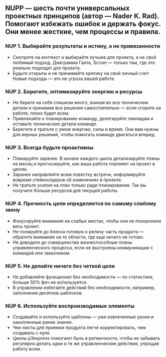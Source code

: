 ## NUPP — шесть почти универсальных проектных принципов (автор — Nader K. Rad). Помогают избежать ошибок и держать фокус. Они менее жесткие, чем процессы и правила. 

### NUP 1. Выбирайте результаты и истину, а не привязанности
  - Смотрите на контекст и выбирайте лучшее для проекта, а не свой любимый подход. Диаграмма Ганта, Scrum — только там, где это реально подходит для проекта.  
  - Будьте открыты и не принимайте критику на свой личный счет. Новые подходы — это не угроза вашей работе.  

### NUP 2. Берегите, оптимизируйте энергию и ресурсы

- Не берите на себя слишком много, вникая во все технические детали и принимая все решения самостоятельно — если сгорите на работе, плохо будет всем.
- Привлекайте к планированию команду, делегируйте тимлидам и оставьте технические детали команде.
- Берегите и тратьте с умом энергию, силы и время. Они вам нужны для верных решений, чтобы помогать команде двигаться вперед.

### NUP 3. Всегда будьте проактивны

- Планируйте заранее. В начале каждого цикла детализируйте планы на месяц и прогнозируйте, как ваша работа повлияет на проект в целом. 
- Заранее направляйте всем повестку встречи, информируйте вовремя стейкхолдеров об изменениях в проекте. 
- Не тратьте усилия на план только ради планирования. Так вы получите больше ресурсов для текущей работы.

### NUP 4. Прочность цепи определяется по самому слабому звену

- Фокусируйте внимание на слабых местах, чтобы они не похоронили весь проект.
- Не полируйте до блеска готовую к релизу часть продукта — обратите внимание на те области, где еще ничего не готово. 
- Не доводите до совершенства жизнеспособные планы управленческого процесса, если не выстроены коммуникации с командой или заказчиком.

### NUP 5. Не делайте ничего без четкой цели

- Не добавляйте функционал без необходимости — по статистике, больше 50% фич не используется.
- В управлении избегайте действий без необходимости, например, заполнения  десятков шаблонов.

### NUP 6. Используйте воспроизводимые элементы

- Создавайте и используйте шаблоны — уже извлеченные уроки и накопленные ранее знания.
- Чек-листы для приемки продукта легче корректировать, чем создавать с нуля.
- Циклы p3express помогают быть в ритмичности, чтобы не забывать регулярно делать одни и те же управленческие действия, упрощая работу всем.

